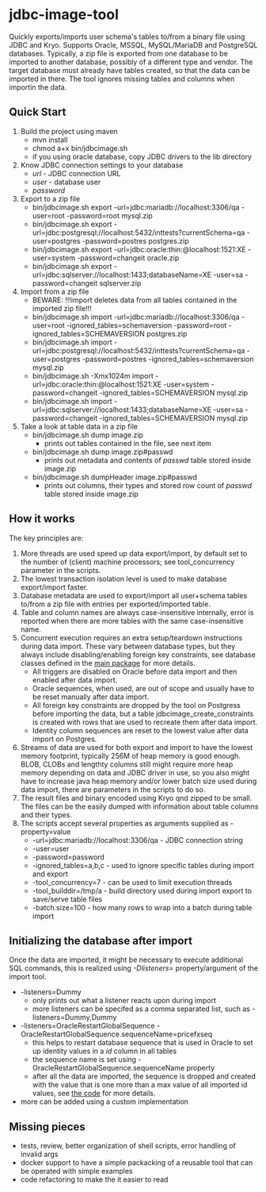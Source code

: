 # jdbc-image-tool
Quickly exports/imports user schema's tables to/from a binary file using JDBC and Kryo. Supports Oracle, MSSQL, MySQL/MariaDB and PostgreSQL databases. Typically, a zip file is exported from one database to be imported to another database, possibly  of a different type and vendor. The target database must already have tables created, so that the data can be imported in there. The tool ignores missing tables and columns when importin the data.

## Quick Start 
1. Build the project using maven
   * mvn install
   * chmod a+x bin/jdbcimage.sh
   * if you using oracle database, copy JDBC drivers to the lib directory 
2. Know JDBC connection settings to your database
   * *url* - JDBC connection URL 
   * *user* - database user 
   * *password* 
3. Export to a zip file
   * bin/jdbcimage.sh export -url=jdbc:mariadb://localhost:3306/qa -user=root -password=root mysql.zip
   * bin/jdbcimage.sh export -url=jdbc:postgresql://localhost:5432/inttests?currentSchema=qa -user=postgres -password=postres postgres.zip
   * bin/jdbcimage.sh export -url=jdbc:oracle:thin:@localhost:1521:XE -user=system -password=changeit oracle.zip
   * bin/jdbcimage.sh export -url=jdbc:sqlserver://localhost:1433;databaseName=XE -user=sa -password=changeit sqlserver.zip
4. Import from a zip file
   * BEWARE: !!!import deletes data from all tables contained in the imported zip file!!!
   * bin/jdbcimage.sh import -url=jdbc:mariadb://localhost:3306/qa -user=root -ignored_tables=schemaversion -password=root -ignored_tables=SCHEMAVERSION postgres.zip
   * bin/jdbcimage.sh import -url=jdbc:postgresql://localhost:5432/inttests?currentSchema=qa -user=postgres -password=postres -ignored_tables=schemaversion mysql.zip
   * bin/jdbcimage.sh -Xmx1024m import -url=jdbc:oracle:thin:@localhost:1521:XE -user=system -password=changeit -ignored_tables=SCHEMAVERSION mysql.zip
   * bin/jdbcimage.sh import -url=jdbc:sqlserver://localhost:1433;databaseName=XE -user=sa -password=changeit -ignored_tables=SCHEMAVERSION mysql.zip
5. Take a look at table data in a zip file
   * bin/jdbcimage.sh dump image.zip
      * prints out tables contained in the file, see next item
   * bin/jdbcimage.sh dump image.zip#passwd
      * prints out metadata and contents of _passwd_ table stored inside image.zip
   * bin/jdbcimage.sh dumpHeader image.zip#passwd
      * prints out columns, their types and stored row count of _passwd_ table stored inside image.zip

## How it works
The key principles are:
1. More threads are used speed up data export/import, by default set to the number of (client) 
machine processors; see tool_concurrency parameter in the scripts.
1. The lowest transaction isolation level is used to make database export/import faster. 
1. Database metadata are used to export/import all user+schema tables to/from a zip file with entries 
per exported/imported table.
1. Table and column names are always case-insensitive internally, error is reported when there are more tables 
with the same case-insensitive name.
1. Concurrent execution requires an extra setup/teardown instructions during data import. 
These vary between database types, but they always include disabling/enabling foreign 
key constraints, see database classes defined in the [main package](src/main/java/pz/tool/jdbcimage/jdbcimage/main/) for more details.
   * All triggers are disabled on Oracle before data import and then enabled after data import.
   * Oracle sequences, when used, are out of scope and usually have to be reset manually after data import.
   * All foreign key constraints are dropped by the tool on Postgress before importing the data, but a table jdbcimage_create_constraints is created with rows that are used to recreate them after data import.  
   * Identity column sequences are reset to the lowest value after data import on Postgres.
1. Streams of data are used for both export and import to have the lowest memory footprint, typically 256M of heap 
memory is good enough. BLOB, CLOBs and lengthty columns still might require more heap memory depending on data 
and JDBC driver in use, so you also might have to increase java heap memory and/or lower batch size used during 
data import, there are parameters in the scripts to do so.
1. The result files and binary encoded using Kryo qnd zipped to be small. The files can be the easily dumped with information about table columns and their types.
1. The scripts accept several properties as arguments supplied as -property=value
   * -url=jdbc:mariadb://localhost:3306/qa - JDBC connection string 
   * -user=user 
   * -password=password 
   * -ignored_tables=a,b,c - used to ignore specific tables during import and export 
   * -tool_concurrency=7 - can be used to limit execution threads
   * -tool_builddir=/tmp/a - build directory used during import export to save/serve table files
   * -batch.size=100 - how many rows to wrap into a batch during table import

## Initializing the database after import
Once the data are imported, it might be necessary to execute additional SQL commands, this is realized using *-Dlisteners=* property/argument of the import tool.
  * -listeners=Dummy
     * only prints out what a listener reacts upon during import
     * more listeners can be specifed as a comma separated list, such as  -listeners=Dummy,Dummy
  * -listeners=OracleRestartGlobalSequence -OracleRestartGlobalSequence.sequenceName=pricefxseq
     * this helps to restart database sequence that is used in Oracle to set up identity values in a *id* column in all tables
     * the sequence name is set using -OracleRestartGlobalSequence.sequenceName property
     * after all the data are imported, the sequence is dropped and created with the value that is one more than a max value of all imported id values, see [the code](src/main/java/pz/tool/jdbcimage/main/listener/OracleRestartGlobalSequenceListener.java) for more details.
  * more can be added using a custom implementation

## Missing pieces
* tests, review, better organization of shell scripts, error handling of invalid args
* docker support to have a simple packacking of a reusable tool that can be operated with simple examples
* code refactoring to make the it easier to read